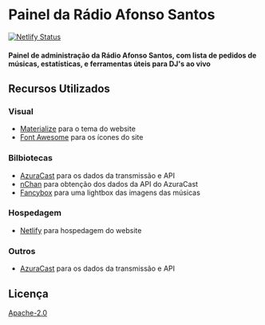 # Painel da Rádio Afonso Santos

[![Netlify Status](https://api.netlify.com/api/v1/badges/0477037d-78ee-4615-a196-8240643a8ecb/deploy-status)](https://app.netlify.com/sites/painel-radioafonsosantos/deploys)

#### Painel de administração da Rádio Afonso Santos, com lista de pedidos de músicas, estatísticas, e ferramentas úteis para DJ's ao vivo

## Recursos Utilizados

### Visual

- [Materialize](https://materializecss.com/) para o tema do website
- [Font Awesome](https://fontawesome.com/) para os ícones do site

### Bilbiotecas

- [AzuraCast](https://www.azuracast.com) para os dados da transmissão e API
- [nChan](https://github.com/slact/nchan.js/) para obtenção dos dados da API do AzuraCast
- [Fancybox](https://www.fancyapps.com/fancybox/3/) para uma lightbox das imagens das músicas

### Hospedagem

- [Netlify](https://www.netlify.com/) para hospedagem do website

### Outros

- [AzuraCast](https://www.azuracast.com) para os dados da transmissão e API

## Licença

[Apache-2.0](https://www.apache.org/licenses/LICENSE-2.0)
